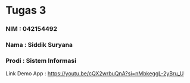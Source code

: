 <h1> Tugas 3 </h1>
<h3> NIM : 042154492 </h3>
<h3> Nama : Siddik Suryana </h3>
<h3> Prodi : Sistem Informasi </h3>
<p> Link Demo App : <a href="https://youtu.be/cQX2wrbuQnA?si=nMbkeggL-2yBru_U">https://youtu.be/cQX2wrbuQnA?si=nMbkeggL-2yBru_U </a> </p>